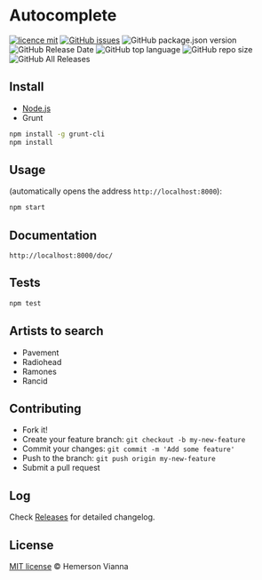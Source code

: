 # Autocomplete

[![licence mit](https://img.shields.io/badge/license-MIT-blue.svg?style=flat-square)](http://hemersonvianna.mit-license.org/)
[![GitHub issues](https://img.shields.io/github/issues/sxsarena/autocomplete-vanilla-angular-react.svg)](https://github.com/sxsarena/autocomplete-vanilla-angular-react/issues)
![GitHub package.json version](https://img.shields.io/github/package-json/v/sxsarena/autocomplete-vanilla-angular-react.svg)
![GitHub Release Date](https://img.shields.io/github/release-date/sxsarena/autocomplete-vanilla-angular-react.svg)
![GitHub top language](https://img.shields.io/github/languages/top/sxsarena/autocomplete-vanilla-angular-react.svg)
![GitHub repo size](https://img.shields.io/github/repo-size/sxsarena/autocomplete-vanilla-angular-react.svg)
![GitHub All Releases](https://img.shields.io/github/downloads/sxsarena/autocomplete-vanilla-angular-react/total.svg)

## Install

- [Node.js](https://nodejs.org/)
- Grunt 

```bash
npm install -g grunt-cli
npm install
```

## Usage

(automatically opens the address `http://localhost:8000`):

```bash
npm start
```

## Documentation

`http://localhost:8000/doc/`

## Tests

```bash
npm test
```

## Artists to search

- Pavement
- Radiohead
- Ramones
- Rancid

## Contributing

- Fork it!
- Create your feature branch: `git checkout -b my-new-feature`
- Commit your changes: `git commit -m 'Add some feature'`
- Push to the branch: `git push origin my-new-feature`
- Submit a pull request

## Log

Check [Releases](https://github.com/sxsarena/autocomplete-vanilla-angular-react/releases) for detailed changelog.

## License

[MIT license](http://hemersonvianna.mit-license.org/) © Hemerson Vianna
